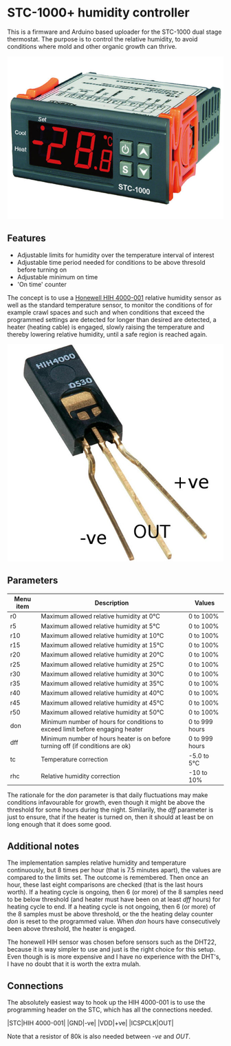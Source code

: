 STC\-1000+ humidity controller
==============================

This is a firmware and Arduino based uploader for the STC-1000 dual stage thermostat. The purpose is to control the relative humidity, to avoid conditions where mold and other organic growth can thrive.


![STC-1000](../img/STC-1000.jpg)

Features
--------

* Adjustable limits for humidity over the temperature interval of interest
* Adjustable time period needed for conditions to be above thresold before turning on
* Adjustable minimum on time
* 'On time' counter

The concept is to use a [Honewell HIH 4000-001](http://www.farnell.com/datasheets/1685535.pdf) relative humidity sensor as well as the standard temperature sensor, to monitor the conditions of for example crawl spaces and such and when conditions that exceed the programmed settings are detected for longer than desired are detected, a heater (heating cable) is engaged, slowly raising the temperature and thereby lowering relative humidity, until a safe region is reached again.

![Honewell HIH 4000-001](HIH_4000_001.jpg)

Parameters
----------

|Menu item|Description|Values|
|--------|-------|-------|
|r0|Maximum allowed relative humidity at 0°C|0 to 100%|
|r5|Maximum allowed relative humidity at 5°C|0 to 100%|
|r10|Maximum allowed relative humidity at 10°C|0 to 100%|
|r15|Maximum allowed relative humidity at 15°C|0 to 100%|
|r20|Maximum allowed relative humidity at 20°C|0 to 100%|
|r25|Maximum allowed relative humidity at 25°C|0 to 100%|
|r30|Maximum allowed relative humidity at 30°C|0 to 100%|
|r35|Maximum allowed relative humidity at 35°C|0 to 100%|
|r40|Maximum allowed relative humidity at 40°C|0 to 100%|
|r45|Maximum allowed relative humidity at 45°C|0 to 100%|
|r50|Maximum allowed relative humidity at 50°C|0 to 100%|
|don|Minimum number of hours for conditions to exceed limit before engaging heater|0 to 999 hours|
|dff|Minimum number of hours heater is on before turning off (if conditions are ok)|0 to 999 hours|
|tc|Temperature correction|-5.0 to 5°C|
|rhc|Relative humidity correction|-10 to 10%|

The rationale for the *don* parameter is that daily fluctuations may make conditions infavourable for growth, even though it might be above the threshold for some hours during the night.
Similarily, the *dff* parameter is just to ensure, that if the heater is turned on, then it should at least be on long enough that it does some good.

Additional notes
----------------

The implementation samples relative humidity and temperature continuously, but 8 times per hour (that is 7.5 minutes apart), the values are compared to the limits set. The outcome is remembered. Then once an hour, these last eight comparisons are checked (that is the last hours worth). If a heating cycle is ongoing, then 6 (or more) of the 8 samples need to be below threshold (and heater must have been on at least *dff* hours) for heating cycle to end.
If a heating cycle is not ongoing, then 6 (or more) of the 8 samples must be above threshold, or the the heating delay counter *don* is reset to the programmed value. When *don* hours have consecutively been above threshold, the heater is engaged.

The honewell HIH sensor was chosen before sensors such as the DHT22, because it is way simpler to use and just is the right choice for this setup. Even though is is more expensive and I have no experience with the DHT's, I have no doubt that it is worth the extra mulah. 

Connections
-----------

The absolutely easiest way to hook up the HIH 4000-001 is to use the programming header on the STC, which has all the connections needed.

|STC|HIH 4000-001|
|GND|-ve|
|VDD|+ve|
|ICSPCLK|OUT|

Note that a resistor of 80k is also needed between *-ve* and *OUT*.


